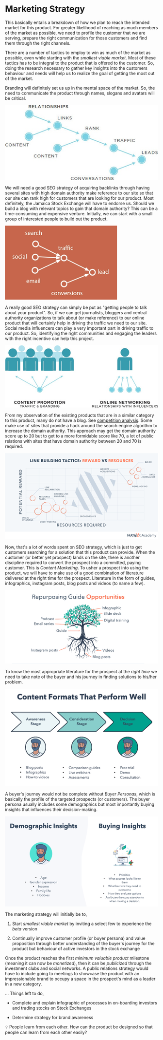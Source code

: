 # Marketing Strategy

This basically entails a breakdown of how we plan to reach the intended market for this product. For greater likelihood of reaching as much members of the market as possible, we need to profile the customer that we are serving, prepare the right communication for those customers and find them through the right channels.

There are a number of tactics to employ to win as much of the market as possible, even while starting with the _smallest viable market_. Most of these tactics has to be integral to the product that is offered to the customer. So, doing the research necessary to gather key insights into the customers behaviour and needs will help us to realize the goal of getting the most out of the market.

Branding will definitely set us up in the mental space of the market. So, the need to communicate the product through names, slogans and avatars will be critical.

![Relationship, Links and Traffic](/.attachments/lead-generation-social.media.jpg)

We will need a good SEO strategy of acquiring backlinks through having several sites with high domain authority make reference to our site so that our site can rank high for customers that are looking for our product. Most definitely, the Jamaica Stock Exchange will have to endorse us. Should we build a blog with relevant topics to gain that domain authority? This can be a time-consuming and expensive venture. Initially, we can start with a small group of interested people to build out the product.

![Traffic Sources on the Internet](/.attachments/search-traffic-lead.png)

A really good SEO strategy can simply be put as "getting people to talk about your product". So, if we can get journalists, bloggers and central authority organizations to talk about (or make reference) to our online product that will certainly help in driving the traffic we need to our site. Social media influencers can play a very important part in driving traffic to our product. So, identifying the right communities and engaging the leaders with the right incentive can help this project.

![Social Media vs Online Networking](/.attachments/social.media-vs-online.networking.jpg)

From my observation of the existing products that are in a similar category to this product, many do not have a blog. See [competition analysis](./INDUSTRY/JM.md#competition-analysis). Some make use of sites that provide a hack around the search engine algorithm to increase the domain authority. This approach may get the domain authority score up to 20 but to get to a more formidable score like 70, a lot of public relations with sites that have domain authority between 20 and 70 is required.

![Link Building Tactics Chart](/.attachments/link-building-tactics-chart.png)

Now, that's a lot of words spent on SEO strategy, which is just to get customers searching for a solution that this product can provide. When the customer (or better yet prospect) lands on the site, there is another discipline required to convert the prospect into a committed, paying customer. This is _Content Marketing_. To usher a prospect into using the product, we will have to make use of a good combination of literature delivered at the right time for the prospect. Literature in the form of guides, infographics, instagram posts, blog posts and videos (to name a few).

![Repurpose Guide Opportunities](/.attachments/repurposing-guide-opportunities.png)

To know the most appropriate literature for the prospect at the _right time_ we need to take note of the buyer and his journey in finding solutions to his/her problem.

![Buyer's Journey](/.attachments/content-format-buyers-journey.png)

A buyer's journey would not be complete without _Buyer Personas_, which is basically the profile of the targeted prospects (or customers). The buyer persona usually includes some demographics but most importantly buying insights that influences their decision-making.

![Buyer Personas Insights](/.attachments/buyer-personas-insights.png)

The marketing strategy will initially be to,

1. Start _smallest viable market_ by inviting a select few to experience the _beta_ version

2. Continually improve customer profile (or buyer persona) and value proposition through better understanding of the buyer's journey for the product but behaviour of active investors in the stock exchange

Once the product reaches the first _minimum valuable product_ milestone (meaning it can now be _monetized_), then it can be _publicized_ through the investment clubs and social networks. A public relations strategy would have to include going to meetings to showcase the product with an impressionable brand to occupy a space in the prospect's mind as a leader in a new category.

... Things left to do,

- Complete and explain infographic of processes in on-boarding investors and trading stocks on Stock Exchanges

- Determine strategy for brand awareness

:bulb: People learn from each other. How can the product be designed so that people can learn from each other easily?